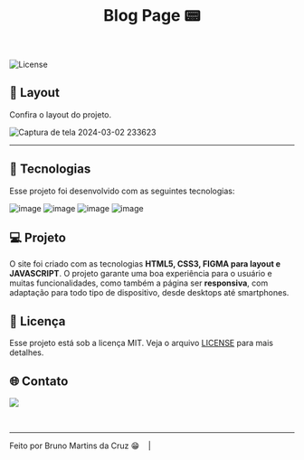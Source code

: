<h1 align="center">
  Blog Page 📟
</h1>
<br>
<p>
<img alt="License" src="https://img.shields.io/static/v1?label=license&message=MIT&color=49AA26&labelColor=000000">
</p>


## 📑 Layout

Confira o layout do projeto. <br>


  ![Captura de tela 2024-03-02 233623](https://github.com/Brunocruiz/Blog_page/assets/158602446/6f40dcbc-7bde-47c7-91b9-3be2e22700e3)


---

## 🚀 Tecnologias

Esse projeto foi desenvolvido com as seguintes tecnologias:


![image](https://img.shields.io/badge/Html-ff4000?style=for-the-badge&logo=html5&logoColor=white)
![image](https://img.shields.io/badge/Css-319190?style=for-the-badge&logo=css3&logoColor=white)
![image](https://img.shields.io/badge/JavaScript-ffc803?style=for-the-badge)
![image](https://img.shields.io/badge/Figma-ffefb5?style=for-the-badge&logo=Figma&logoColor=black)


## 💻 Projeto

O site foi criado com as tecnologias <strong> HTML5, CSS3, FIGMA para layout e JAVASCRIPT</strong>. O projeto garante uma boa experiência para o usuário e muitas funcionalidades, como também a página ser <strong>responsiva</strong>, com adaptação para todo tipo de dispositivo, desde desktops até smartphones.

## 📝 Licença

Esse projeto está sob a licença MIT. Veja o arquivo [LICENSE](LICENSE) para mais detalhes.

## 🌐 Contato

<a href="https://www.linkedin.com/in/bruno-martins-da-cruz-5a925a19b" target="_blank"><img src="https://img.shields.io/badge/-LinkedIn-%230077B5?style=for-the-badge&logo=linkedin&logoColor=white" target="_blank"></a>

<br>

---

Feito por Bruno Martins da Cruz 😁 &nbsp;&nbsp;&nbsp;|&nbsp;&nbsp;

